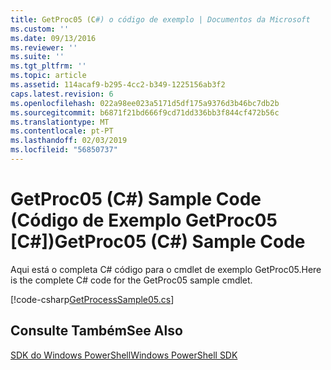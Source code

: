 ```yaml
---
title: GetProc05 (C#) o código de exemplo | Documentos da Microsoft
ms.custom: ''
ms.date: 09/13/2016
ms.reviewer: ''
ms.suite: ''
ms.tgt_pltfrm: ''
ms.topic: article
ms.assetid: 114acaf9-b295-4cc2-b349-1225156ab3f2
caps.latest.revision: 6
ms.openlocfilehash: 022a98ee023a5171d5df175a9376d3b46bc7db2b
ms.sourcegitcommit: b6871f21bd666f9cd71dd336bb3f844cf472b56c
ms.translationtype: MT
ms.contentlocale: pt-PT
ms.lasthandoff: 02/03/2019
ms.locfileid: "56850737"
---
```

# <a name="getproc05-c-sample-code"></a><span data-ttu-id="3f04c-102">GetProc05 (C#) Sample Code (Código de Exemplo GetProc05 [C#])</span><span class="sxs-lookup"><span data-stu-id="3f04c-102">GetProc05 (C#) Sample Code</span></span>

<span data-ttu-id="3f04c-103">Aqui está o completa C# código para o cmdlet de exemplo GetProc05.</span><span class="sxs-lookup"><span data-stu-id="3f04c-103">Here is the complete C# code for the GetProc05 sample cmdlet.</span></span>

[!code-csharp[GetProcessSample05.cs](../../powershell-sdk-samples/SDK-2.0/csharp/GetProcessSample05/GetProcessSample05.cs#L11-L411 "GetProcessSample05.cs")]

## <a name="see-also"></a><span data-ttu-id="3f04c-104">Consulte Também</span><span class="sxs-lookup"><span data-stu-id="3f04c-104">See Also</span></span>

[<span data-ttu-id="3f04c-105">SDK do Windows PowerShell</span><span class="sxs-lookup"><span data-stu-id="3f04c-105">Windows PowerShell SDK</span></span>](../windows-powershell-reference.md)